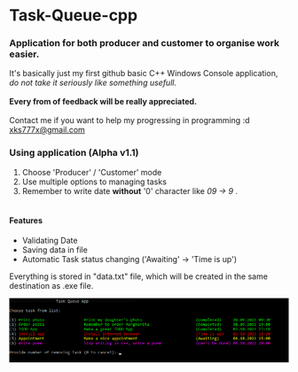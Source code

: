 # Task-Queue-cpp

### Application for both producer and customer to organise work easier.

It's basically just my first github basic C++ Windows Console application,</br>
<i>do not take it seriously like something usefull.</i></br></br>
<b>Every from of feedback will be really appreciated.</b></br></br>
Contact me if you want to help my progressing in programming :d  xks777x@gmail.com</br>


### Using application (Alpha v1.1) </br>
1. Choose 'Producer' / 'Customer' mode </br>
2. Use multiple options to managing tasks </br>
3. Remember to write date <b>without</b> '0' character like<i> 09 -> 9 </i>.</br></br>

#### Features
<ul>
<li> Validating Date </li>
<li> Saving data in file </li>
<li> Automatic Task status changing ('Awaiting' -> 'Time is up') </li>
</ul>

Everything is stored in "data.txt" file, which will be created in the same destination as .exe file.

![This is an image](https://github.com/KrystianSoltys/Task-Queue-cpp/blob/master/TaskList.png)
